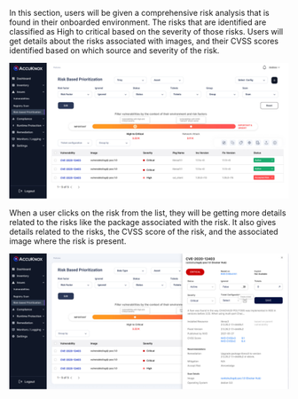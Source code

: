 In this section, users will be given a comprehensive risk analysis that is found in their onboarded environment. The risks that are identified are classified as High to critical based on the severity of those risks. Users will get details about the risks associated with images, and their CVSS scores identified based on which source and severity of the risk. 

![](/saas/images/risk-1.jpg)

When a user clicks on the risk from the list, they will be getting more details related to the risks like the package associated with the risk. It also gives details related to the risks, the CVSS score of the risk, and the associated image where the risk is present.

 ![](/saas/images/risk-2.jpg)